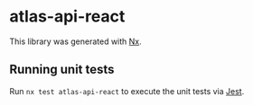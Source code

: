 # atlas-api-react

This library was generated with [Nx](https://nx.dev).

## Running unit tests

Run `nx test atlas-api-react` to execute the unit tests via [Jest](https://jestjs.io).
